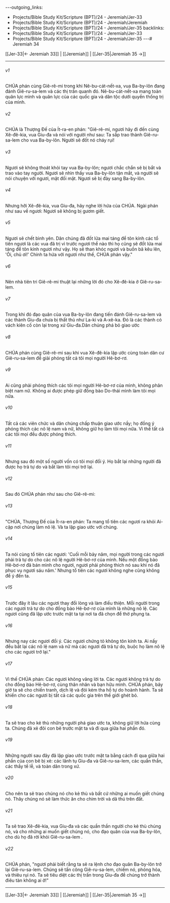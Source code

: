 ---outgoing_links:
  - Projects/Bible Study Kit/Scripture (BPT)/24 - Jeremiah/Jer-33
  - Projects/Bible Study Kit/Scripture (BPT)/24 - Jeremiah/Jeremiah
  - Projects/Bible Study Kit/Scripture (BPT)/24 - Jeremiah/Jer-35
backlinks:
  - Projects/Bible Study Kit/Scripture (BPT)/24 - Jeremiah/Jer-33
  - Projects/Bible Study Kit/Scripture (BPT)/24 - Jeremiah/Jer-35
---# Jeremiah 34

[[Jer-33|← Jeremiah 33]] | [[Jeremiah]] | [[Jer-35|Jeremiah 35 →]]
***



###### v1 
CHÚA phán cùng Giê-rê-mi trong khi Nê-bu-cát-nết-xa, vua Ba-by-lôn đang đánh Giê-ru-sa-lem và các thị trấn quanh đó. Nê-bu-cát-nết-xa mang toàn quân lực mình và quân lực của các quốc gia và dân tộc dưới quyền thống trị của mình. 

###### v2 
CHÚA là Thượng Đế của Ít-ra-en phán: "Giê-rê-mi, ngươi hãy đi đến cùng Xê-đê-kia, vua Giu-đa và nói với người như sau: Ta sắp trao thành Giê-ru-sa-lem cho vua Ba-by-lôn. Người sẽ đốt nó cháy rụi! 

###### v3 
Ngươi sẽ không thoát khỏi tay vua Ba-by-lôn; ngươi chắc chắn sẽ bị bắt và trao vào tay người. Ngươi sẽ nhìn thấy vua Ba-by-lôn tận mắt, và người sẽ nói chuyện với ngươi, mặt đối mặt. Ngươi sẽ bị đày sang Ba-by-lôn. 

###### v4 
Nhưng hỡi Xê-đê-kia, vua Giu-đa, hãy nghe lời hứa của CHÚA. Ngài phán như sau về ngươi: Ngươi sẽ không bị gươm giết. 

###### v5 
Ngươi sẽ chết bình yên. Dân chúng đã đốt lửa mai táng để tôn kính các tổ tiên ngươi là các vua đã trị vì trước ngươi thể nào thì họ cũng sẽ đốt lửa mai táng để tôn kính ngươi như vậy. Họ sẽ than khóc ngươi và buồn bã kêu lên, 'Ôi, chủ ơi!' Chính ta hứa với ngươi như thế, CHÚA phán vậy." 

###### v6 
Nên nhà tiên tri Giê-rê-mi thuật lại những lời đó cho Xê-đê-kia ở Giê-ru-sa-lem. 

###### v7 
Trong khi đó đạo quân của vua Ba-by-lôn đang tiến đánh Giê-ru-sa-lem và các thành Giu-đa chưa bị thất thủ như La-ki và A-xê-ka. Đó là các thành có vách kiên cố còn lại trong xứ Giu-đa.Dân chúng phá bỏ giao ước 

###### v8 
CHÚA phán cùng Giê-rê-mi sau khi vua Xê-đê-kia lập ước cùng toàn dân cư Giê-ru-sa-lem để giải phóng tất cả tôi mọi người Hê-bơ-rơ. 

###### v9 
Ai cũng phải phóng thích các tôi mọi người Hê-bơ-rơ của mình, không phân biệt nam nữ. Không ai được phép giữ đồng bào Do-thái mình làm tôi mọi nữa. 

###### v10 
Tất cả các viên chức và dân chúng chấp thuận giao ước nầy; họ đồng ý phóng thích các nô lệ nam và nữ, không giữ họ làm tôi mọi nữa. Vì thế tất cả các tôi mọi đều được phóng thích. 

###### v11 
Nhưng sau đó một số người vốn có tôi mọi đổi ý. Họ bắt lại những người đã được họ trả tự do và bắt làm tôi mọi trở lại. 

###### v12 
Sau đó CHÚA phán như sau cho Giê-rê-mi: 

###### v13 
"CHÚA, Thượng Đế của Ít-ra-en phán: Ta mang tổ tiên các ngươi ra khỏi Ai-cập nơi chúng làm nô lệ. Và ta lập giao ước với chúng. 

###### v14 
Ta nói cùng tổ tiên các ngươi: 'Cuối mỗi bảy năm, mọi người trong các ngươi phải trả tự do cho các nô lệ người Hê-bơ-rơ của mình. Nếu một đồng bào Hê-bơ-rơ đã bán mình cho ngươi, ngươi phải phóng thích nó sau khi nó đã phục vụ ngươi sáu năm.' Nhưng tổ tiên các ngươi không nghe cũng không để ý đến ta. 

###### v15 
Trước đây ít lâu các ngươi thay đổi lòng và làm điều thiện. Mỗi người trong các ngươi trả tự do cho đồng bào Hê-bơ-rơ của mình là những nô lệ. Các ngươi cũng đã lập ước trước mặt ta tại nơi ta đã chọn để thờ phụng ta. 

###### v16 
Nhưng nay các ngươi đổi ý. Các ngươi chứng tỏ không tôn kính ta. Ai nấy đều bắt lại các nô lệ nam và nữ mà các ngươi đã trả tự do, buộc họ làm nô lệ cho các ngươi trở lại." 

###### v17 
Vì thế CHÚA phán: Các ngươi không vâng lời ta. Các ngươi không trả tự do cho đồng bào Hê-bơ-rơ, cùng thân nhân và bạn hữu mình. CHÚA phán, bây giờ ta sẽ cho chiến tranh, dịch lệ và đói kém tha hồ tự do hoành hành. Ta sẽ khiến cho các ngươi bị tất cả các quốc gia trên thế giới ghét bỏ. 

###### v18 
Ta sẽ trao cho kẻ thù những người phá giao ước ta, không giữ lời hứa cùng ta. Chúng đã xẻ đôi con bê trước mặt ta và đi qua giữa hai phần đó. 

###### v19 
Những người sau đây đã lập giao ước trước mặt ta bằng cách đi qua giữa hai phần của con bê bị xẻ: các lãnh tụ Giu-đa và Giê-ru-sa-lem, các quần thần, các thầy tế lễ, và toàn dân trong xứ. 

###### v20 
Cho nên ta sẽ trao chúng nó cho kẻ thù và bất cứ những ai muốn giết chúng nó. Thây chúng nó sẽ làm thức ăn cho chim trời và dã thú trên đất. 

###### v21 
Ta sẽ trao Xê-đê-kia, vua Giu-đa và các quần thần người cho kẻ thù chúng nó, và cho những ai muốn giết chúng nó, cho đạo quân của vua Ba-by-lôn, cho dù họ đã rời khỏi Giê-ru-sa-lem . 

###### v22 
CHÚA phán, "ngươi phải biết rằng ta sẽ ra lệnh cho đạo quân Ba-by-lôn trở lại Giê-ru-sa-lem. Chúng sẽ tấn công Giê-ru-sa-lem, chiếm nó, phóng hỏa, và thiêu rụi nó. Ta sẽ tiêu diệt các thị trấn trong Giu-đa để chúng trở thành điêu tàn không ai ở!"

***
[[Jer-33|← Jeremiah 33]] | [[Jeremiah]] | [[Jer-35|Jeremiah 35 →]]

